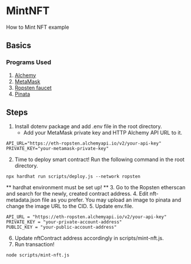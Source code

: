 # MintNFT
How to Mint NFT example

## Basics
### Programs Used
1. [Alchemy](https://www.alchemy.com/)
2. [MetaMask](https://metamask.io/)
3. [Ropsten faucet](https://faucet.ropsten.be/)
4. [Pinata](https://www.pinata.cloud/)

## Steps
1. Install dotenv package and add .env file in the root directory.
   - Add your MetaMask private key and HTTP Alchemy API URL to it.
```
API_URL="https://eth-ropsten.alchemyapi.io/v2/your-api-key"
PRIVATE_KEY="your-metamask-private-key"
```
2. Time to deploy smart contract! Run the following command in the root directory.
```
npx hardhat run scripts/deploy.js --network ropsten
```
** hardhat environment must be set up! **
3. Go to the Ropsten etherscan and search for the newly, created contract address.
4. Edit nft-metadata.json file as you prefer. You may upload an image to pinata and change the image URL to the CID.
5. Update env.file.
```
API_URL = "https://eth-ropsten.alchemyapi.io/v2/your-api-key"
PRIVATE_KEY = "your-private-account-address"
PUBLIC_KEY = "your-public-account-address"
```
6. Update nftContract address accordingly in scripts/mint-nft.js.
7. Run transaction!
```
node scripts/mint-nft.js
```
